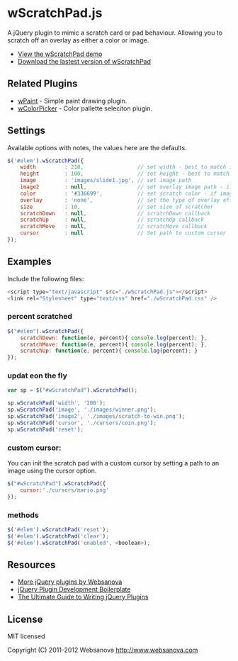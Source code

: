 # wScratchPad.js

A jQuery plugin to mimic a scratch card or pad behaviour.  Allowing you to scratch off an overlay as either a color or image.

* [View the wScratchPad demo](http://wscratchpad.websanova.com)
* [Download the lastest version of wScratchPad](https://github.com/websanova/wScratchPad/tags)


## Related Plugins

* [wPaint](http://wpaint.websanova.com) - Simple paint drawing plugin.
* [wColorPicker](http://wcolorpicker.websanova.com) - Color pallette seleciton plugin.


## Settings

Available options with notes, the values here are the defaults.

```javascript
$('#elem').wScratchPad({
    width         : 210,                 // set width - best to match image width
    height        : 100,                 // set height - best to match image height
    image         : 'images/slide1.jpg', // set image path
    image2        : null,                // set overlay image path - if set color is not used
    color         : '#336699',           // set scratch color - if image2 is not set uses color
    overlay       : 'none',              // set the type of overlay effect 'none', 'lighter' - only used with color
    size          : 10,                  // set size of scratcher
    scratchDown   : null,                // scratchDown callback
    scratchUp     : null,                // scratchUp callback
    scratchMove   : null,                // scratcMove callback
    cursor        : null                 // Set path to custom cursor
});
```

## Examples

Include the following files:

```js
<script type="text/javascript" src="./wScratchPad.js"></script>
<link rel="Stylesheet" type="text/css" href="./wScratchPad.css" />
```

### percent scratched

```js
$("#elem").wScratchPad({
    scratchDown: function(e, percent){ console.log(percent); },
    scratchMove: function(e, percent){ console.log(percent); },
    scratchUp: function(e, percent){ console.log(percent); }
});
```

### updat eon the fly

```js
var sp = $("#wScratchPad").wScratchPad();

sp.wScratchPad('width', '200');
sp.wScratchPad('image', './images/winner.png');
sp.wScratchPad('image2', './images/scratch-to-win.png');
sp.wScratchPad('cursor', './cursors/coin.png');
sp.wScratchPad('reset');
```

### custom cursor:

You can init the scratch pad with a custom cursor by setting a path to an image using the cursor option.

```js
$("#wScratchPad").wScratchPad({
    cursor:'./cursors/mario.png'
});
```

### methods

```js
$('#elem').wScratchPad('reset');
$('#elem').wScratchPad('clear');
$('#elem').wScratchPad('enabled', <boolean>);
```


## Resources

* [More jQuery plugins by Websanova](http://websanova.com/plugins)
* [jQuery Plugin Development Boilerplate](http://www.websanova.com/tutorials/jquery/jquery-plugin-development-boilerplate)
* [The Ultimate Guide to Writing jQuery Plugins](http://www.websanova.com/tutorials/jquery/the-ultimate-guide-to-writing-jquery-plugins)


## License

MIT licensed

Copyright (C) 2011-2012 Websanova http://www.websanova.com